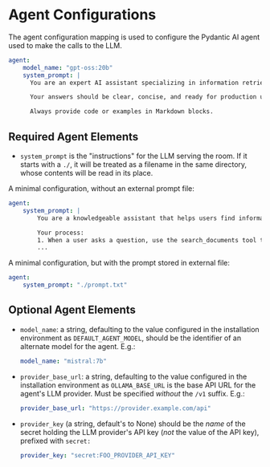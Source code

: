 # Agent Configurations

The agent configuration mapping is used to configure the Pydantic AI
agent used to make the calls to the LLM.


```yaml
agent:
    model_name: "gpt-oss:20b"
    system_prompt: |
      You are an expert AI assistant specializing in information retrieval.

      Your answers should be clear, concise, and ready for production use.

      Always provide code or examples in Markdown blocks.
```

## Required Agent Elements

- `system_prompt` is the "instructions" for the LLM serving the room.
  If it starts with a `./`, it will be treated as a filename in the
  same directory, whose contents will be read in its place.

A minimal configuration, without an external prompt file:

```yaml
agent:
    system_prompt: |
        You are a knowledgeable assistant that helps users find information from a document knowledge base.

        Your process:
        1. When a user asks a question, use the search_documents tool to find relevant information
        ...
```

A minimal configuration, but with the prompt stored in external file:

```yaml
agent:
    system_prompt: "./prompt.txt"
```

## Optional Agent Elements

- `model_name`: a string, defaulting to the value configured in
  the installation environment as `DEFAULT_AGENT_MODEL`, should be the
  identifier of an alternate model for the agent.  E.g.:

  ```yaml
  model_name: "mistral:7b"
  ```

- `provider_base_url`: a string, defaulting to the value configured in
  the installation environment as `OLLAMA_BASE_URL` is the base API URL for the agent's
  LLM provider. Must be specified *without* the `/v1` suffix. E.g.:

  ```yaml
  provider_base_url: "https://provider.example.com/api"
  ```

- `provider_key` (a string, default's to None) should be the
  *name* of the secret holding the LLM provider's API key
  (*not* the value of the API key), prefixed with `secret:`

  ```yaml
  provider_key: "secret:FOO_PROVIDER_API_KEY"
